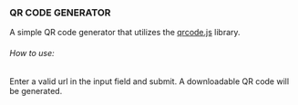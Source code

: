 ### QR CODE GENERATOR

A simple QR code generator that utilizes the [qrcode.js]("http://davidshimjs.github.io/qrcodejs/") library.

###### How to use:

Enter a valid url in the input field and submit.
A downloadable QR code will be generated.

